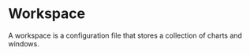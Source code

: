 Workspace
=====
A workspace is a configuration file that stores a collection of charts and windows.
